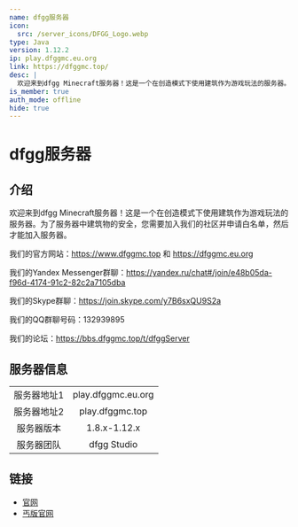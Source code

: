 ```yaml
---
name: dfgg服务器
icon:
  src: /server_icons/DFGG_Logo.webp
type: Java
version: 1.12.2
ip: play.dfggmc.eu.org
link: https://dfggmc.top/
desc: |
  欢迎来到dfgg Minecraft服务器！这是一个在创造模式下使用建筑作为游戏玩法的服务器。为了服务器中建筑物的安全，您需要加入我们的社区并申请白名单，然后才能加入服务器。
is_member: true
auth_mode: offline
hide: true
---
```

# dfgg服务器

## 介绍

欢迎来到dfgg Minecraft服务器！这是一个在创造模式下使用建筑作为游戏玩法的服务器。为了服务器中建筑物的安全，您需要加入我们的社区并申请白名单，然后才能加入服务器。

我们的官方网站：https://www.dfggmc.top 和 https://dfggmc.eu.org

我们的Yandex Messenger群聊：https://yandex.ru/chat#/join/e48b05da-f96d-4174-91c2-82c2a7105dba

我们的Skype群聊：https://join.skype.com/y7B6sxQU9S2a

我们的QQ群聊号码：132939895

我们的论坛：https://bbs.dfggmc.top/t/dfggServer

## 服务器信息

|||
| :---: | :---: |
| 服务器地址1 | play.dfggmc.eu.org |
| 服务器地址2 | play.dfggmc.top |
| 服务器版本 | 1.8.x-1.12.x |
| 服务器团队 | dfgg Studio |

## 链接

- [官网](https://www.dfggmc.top)
- [丐版官网](https://dfggmc.eu.org)